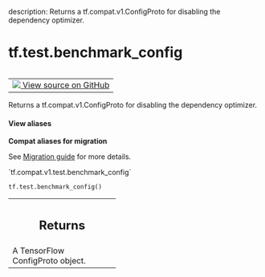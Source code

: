 description: Returns a tf.compat.v1.ConfigProto for disabling the dependency optimizer.

<div itemscope itemtype="http://developers.google.com/ReferenceObject">
<meta itemprop="name" content="tf.test.benchmark_config" />
<meta itemprop="path" content="Stable" />
</div>

# tf.test.benchmark_config

<!-- Insert buttons and diff -->

<table class="tfo-notebook-buttons tfo-api nocontent" align="left">
<td>
  <a target="_blank" href="https://github.com/tensorflow/tensorflow/blob/r2.4/tensorflow/python/platform/benchmark.py#L274-L284">
    <img src="https://www.tensorflow.org/images/GitHub-Mark-32px.png" />
    View source on GitHub
  </a>
</td>
</table>



Returns a tf.compat.v1.ConfigProto for disabling the dependency optimizer.

<section class="expandable">
  <h4 class="showalways">View aliases</h4>
  <p>
<b>Compat aliases for migration</b>
<p>See
<a href="https://www.tensorflow.org/guide/migrate">Migration guide</a> for
more details.</p>
<p>`tf.compat.v1.test.benchmark_config`</p>
</p>
</section>

<pre class="devsite-click-to-copy prettyprint lang-py tfo-signature-link">
<code>tf.test.benchmark_config()
</code></pre>



<!-- Placeholder for "Used in" -->


<!-- Tabular view -->
 <table class="responsive fixed orange">
<colgroup><col width="214px"><col></colgroup>
<tr><th colspan="2"><h2 class="add-link">Returns</h2></th></tr>
<tr class="alt">
<td colspan="2">
A TensorFlow ConfigProto object.
</td>
</tr>

</table>

